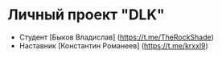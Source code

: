 # Личный проект "DLK"

* Студент [Быков Владислав] (https://t.me/TheRockShade)
* Наставник [Константин Романеев] (https://t.me/krxxl9)
